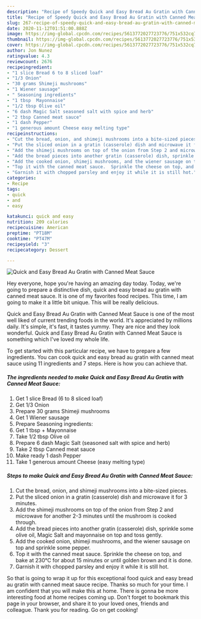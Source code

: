 ```yaml
---
description: "Recipe of Speedy Quick and Easy Bread Au Gratin with Canned Meat Sauce"
title: "Recipe of Speedy Quick and Easy Bread Au Gratin with Canned Meat Sauce"
slug: 267-recipe-of-speedy-quick-and-easy-bread-au-gratin-with-canned-meat-sauce
date: 2020-11-12T01:51:00.888Z
image: https://img-global.cpcdn.com/recipes/5613772027723776/751x532cq70/quick-and-easy-bread-au-gratin-with-canned-meat-sauce-recipe-main-photo.jpg
thumbnail: https://img-global.cpcdn.com/recipes/5613772027723776/751x532cq70/quick-and-easy-bread-au-gratin-with-canned-meat-sauce-recipe-main-photo.jpg
cover: https://img-global.cpcdn.com/recipes/5613772027723776/751x532cq70/quick-and-easy-bread-au-gratin-with-canned-meat-sauce-recipe-main-photo.jpg
author: Jon Nunez
ratingvalue: 4.3
reviewcount: 2676
recipeingredient:
- "1 slice Bread 6 to 8 sliced loaf"
- "1/3 Onion"
- "30 grams Shimeji mushrooms"
- "1 Wiener sausage"
- " Seasoning ingredients"
- "1 tbsp  Mayonnaise"
- "1/2 tbsp Olive oil"
- "6 dash Magic Salt seasoned salt with spice and herb"
- "2 tbsp Canned meat sauce"
- "1 dash Pepper"
- "1 generous amount Cheese easy melting type"
recipeinstructions:
- "Cut the bread, onion, and shimeji mushrooms into a bite-sized pieces."
- "Put the sliced onion in a gratin (casserole) dish and microwave it for 3 minutes."
- "Add the shimeji mushrooms on top of the onion from Step 2 and microwave for another 2-3 minutes until the mushroom is cooked through."
- "Add the bread pieces into another gratin (casserole) dish, sprinkle some olive oil, Magic Salt and mayonnaise on top and toss gently."
- "Add the cooked onion, shimeji mushrooms, and the wiener sausage on top and sprinkle some pepper."
- "Top it with the canned meat sauce.  Sprinkle the cheese on top, and bake at 230℃ for about 15 minutes or until golden brown and it is done."
- "Garnish it with chopped parsley and enjoy it while it is still hot."
categories:
- Recipe
tags:
- quick
- and
- easy

katakunci: quick and easy 
nutrition: 209 calories
recipecuisine: American
preptime: "PT18M"
cooktime: "PT47M"
recipeyield: "3"
recipecategory: Dessert

---
```



![Quick and Easy Bread Au Gratin with Canned Meat Sauce](https://img-global.cpcdn.com/recipes/5613772027723776/751x532cq70/quick-and-easy-bread-au-gratin-with-canned-meat-sauce-recipe-main-photo.jpg)

Hey everyone, hope you're having an amazing day today. Today, we're going to prepare a distinctive dish, quick and easy bread au gratin with canned meat sauce. It is one of my favorites food recipes. This time, I am going to make it a little bit unique. This will be really delicious.

Quick and Easy Bread Au Gratin with Canned Meat Sauce is one of the most well liked of current trending foods in the world. It's appreciated by millions daily. It's simple, it's fast, it tastes yummy. They are nice and they look wonderful. Quick and Easy Bread Au Gratin with Canned Meat Sauce is something which I've loved my whole life.




To get started with this particular recipe, we have to prepare a few ingredients. You can cook quick and easy bread au gratin with canned meat sauce using 11 ingredients and 7 steps. Here is how you can achieve that.

<!--inarticleads1-->

##### The ingredients needed to make Quick and Easy Bread Au Gratin with Canned Meat Sauce:

1. Get 1 slice Bread (6 to 8 sliced loaf)
1. Get 1/3 Onion
1. Prepare 30 grams Shimeji mushrooms
1. Get 1 Wiener sausage
1. Prepare  Seasoning ingredients:
1. Get 1 tbsp + Mayonnaise
1. Take 1/2 tbsp Olive oil
1. Prepare 6 dash Magic Salt (seasoned salt with spice and herb)
1. Take 2 tbsp Canned meat sauce
1. Make ready 1 dash Pepper
1. Take 1 generous amount Cheese (easy melting type)




<!--inarticleads2-->

##### Steps to make Quick and Easy Bread Au Gratin with Canned Meat Sauce:

1. Cut the bread, onion, and shimeji mushrooms into a bite-sized pieces.
1. Put the sliced onion in a gratin (casserole) dish and microwave it for 3 minutes.
1. Add the shimeji mushrooms on top of the onion from Step 2 and microwave for another 2-3 minutes until the mushroom is cooked through.
1. Add the bread pieces into another gratin (casserole) dish, sprinkle some olive oil, Magic Salt and mayonnaise on top and toss gently.
1. Add the cooked onion, shimeji mushrooms, and the wiener sausage on top and sprinkle some pepper.
1. Top it with the canned meat sauce.  Sprinkle the cheese on top, and bake at 230℃ for about 15 minutes or until golden brown and it is done.
1. Garnish it with chopped parsley and enjoy it while it is still hot.




So that is going to wrap it up for this exceptional food quick and easy bread au gratin with canned meat sauce recipe. Thanks so much for your time. I am confident that you will make this at home. There is gonna be more interesting food at home recipes coming up. Don't forget to bookmark this page in your browser, and share it to your loved ones, friends and colleague. Thank you for reading. Go on get cooking!
